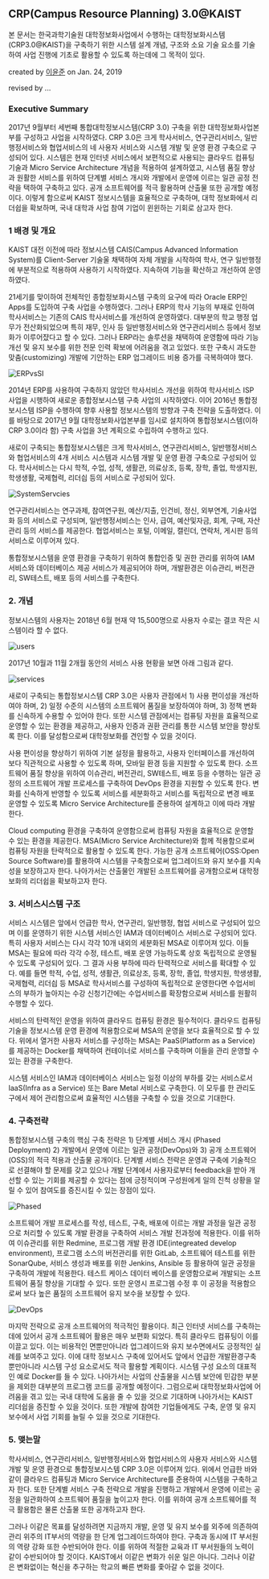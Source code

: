 ## CRP(Campus Resource Planning) 3.0@KAIST

본 문서는 한국과학기술원 대학정보화사업에서 수행하는 대학정보화시스템(CRP3.0@KAIST)을 구축하기 위한 시스템 설계 개념, 구조와 소요 기술 요소를 기술하여 사업 진행에 기초로 활용할 수 있도록 하는데에 그 목적이 있다.

created by <a href="mailto:yoonjoon.lee@kaist.edu">이윤준</a> on Jan. 24, 2019

revised by ...

<div style="page-break-after: always;"></div>

### Executive Summary

2017년 9월부터 세번째 통합대학정보시스템(CRP 3.0) 구축을 위한 대학정보화사업본부를 구성하고 사업을 시작하였다. CRP 3.0은 크게 학사서비스, 연구관리서비스, 일반행정서비스와 협업서비스의 네 사용자 서비스와 시스템 개발 및 운영 환경 구축으로 구성되어 있다. 시스템은 현재 인터넷 서비스에서 보편적으로 사용되는 클라우드 컴퓨팅 기술과 Micro Service Architecture 개념을 적용하여 설계하였고, 시스템 품질 향상과 원활한 서비스를 위하여 단계별 서비스 개시와 개발에서 운영에 이르는 일관 공정 전략을 택하여 구축하고 있다. 공개 소프트웨어를 적극 활용하며 산출물 또한 공개할 예정이다. 이렇게 함으로써 KAIST 정보시스템을 효율적으로 구축하며, 대학 정보화에서 리더쉽을 확보하며, 국내 대학과 사업 참여 기업이 윈윈하는 기회로 삼고자 한다.

<div style="page-break-after: always;"></div>

### 1 배경 및 개요

KAIST 대전 이전에 따라 정보시스템 CAIS(Campus Advanced Information System)를 Client-Server 기술울 채택하여 자체 개발을 시작하여 학사, 연구 일반행정에 부분적으로 적용하여 사용하기 시작하였다. 지속하여 기능을 확산하고 개선하여 운영하였다.

21세기를 맞이하여 전체적인 종합정보화시스템 구축의 요구에 따라 Oracle ERP인 Apps를 도입하여 구축 사업을 수행하였다. 그러나 ERP의 학사 기능의 부재로 인하여 학사서비스는 기존의 CAIS 학사서비스를 개선하여 운영하였다. 대부분의 학교 행정 업무가 전산화되었으며 특히 재무, 인사 등 일반행정서비스와 연구관리서비스 등에서 정보화가 이루어쟜다고 할 수 있다. 그러나 ERP라는 솔루션을 채택하여 운영함에 따라 기능 개선 및 유지 보수를 위한 전문 인력 확보에 어려움을 겪고 있었다. 또한 구축시 과도한 맞춤(customizing) 개발에 기안하는 ERP 업그레이드 비용 증가를 극복하여야 했다.

![ERPvsSI](Pics/ERPvsSI.png)

2014년 ERP를 사용하여 구축하지 않았던 학사서비스 개선을 위하여 학사서비스 ISP 사업을 시행하여 새로운 종합정보시스템 구축 사업의 시작하였다. 이어 2016년 통합정보시스템 ISP을 수행하여 향후 사용할 정보시스템의 방향과 구축 전략을 도출하였다. 이를 바탕으로 2017년 9월 대학정보화사업본부를 임시로 설치하여 통합정보시스템(이하 CRP 3.0이라 함) 구축 사업을 3년 계획으로 수립하여 수행하고 있다.

새로이 구축되는 통합정보시스템은 크게 학사서비스, 연구관리서비스, 일반행정서비스와 협업서비스의 4개 서비스 시스템과 시스템 개발 및 운영 환경 구축으로 구성되어 있다. 학사서비스는 다시 학적, 수업, 성적, 생활관, 의료상조, 등록, 장학, 졸업, 학생지원, 학생생활, 국제협력, 리더싑 등의 서비스로 구성되어 있다.

![SystemServcies](Pics/systemServices.png)

연구관리서비스는 연구과제, 참여연구원, 예산/지출, 인건비, 정신, 외부연계, 기술사업화 등의 서비스로 구성되며, 일반행정서비스는 인사, 급여, 예산및자금, 회계, 구매, 자산관리 등의 서비스를 제공한다. 협업서비스는 포털, 이메일, 캘린더, 연락처, 게시판 등의 서비스로 이루어져 있다.

통합정보시스템을 운영 환경을 구축하기 위하여 통합인증 및 권한 관리를 위하여 IAM 서비스와 데이터베이스 제공 서비스가 제공되어야 하며, 개발환경은 이슈관리, 버전관리, SW테스트, 배포 등의 서비스를 구축한다.

### 2. 개념

정보시스템의 사용자는 2018년 6월 현재 약 15,500명으로 사용자 수로는 결코 작은 시스템이라 할 수 없다.

![users](Pics/users.png)

2017년 10월과 11월 2개월 동안의 서비스 사용 현황을 보면 아래 그림과 같다.

![services](Pics/services.png)

새로이 구축되는 통합정보시스템 CRP 3.0은 사용자 관점에서 1) 사용 편이성을 개선하여야 하며, 2) 일정 수준의 시스템의 소프트웨어 품질을 보장하여야 하며, 3) 정책 변화를 신속하게 수용할 수 있어야 한다. 또한 시스템 관점에서는 컴퓨팅 자원을 효율적으로 운영할 수 있는 환경을 제공하고, 사용자 인증과 권환 관리를 통한 시스템 보안을 향상토록 한다. 이를 달성함으로써 대학정보화를 견인할 수 있을 것이다.

사용 편이성을 향상하기 위하여 기본 설정을 활용하고, 사용자 인터페이스를 개선하여 보다 직관적으로 사용할 수 있도록 하며, 모바일 환경 등을 지원할 수 있도록 한다. 소프트웨어 품질 향상을 위하여 이슈관리, 버전관리, SW테스트, 배포 등을 수행하는 일관 공정의 소프트웨어 개발 프로세스를 구축하여 DevOps 환경을 지원할 수 있도록 한다. 변화를 신속하게 반영할 수 있도록 서비스를 세분화하고 서비스를 독립적으로 변경 배포 운영할 수 있도록 Micro Service Architecture를 준용하여 설계하고 이에 따라 개발한다.

Cloud computing 환경을 구축하여 운영함으로써 컴퓨팅 자원을 효율적으로 운영할 수 있는 환경을 제공한다. MSA(Micro Service Architecture)와 함께 적용함으로써 컴퓨팅 자원을 탄략적으로 활용할 수 있도록 한다. 가능한 공개 소프트웨어(OSS:Open Source Software)를 활용하여 시스템을 구축함으로써 업그레이드와 유지 보수를 지속성을 보장하고자 한다. 나아가서는 산출물인 개발된 소프트웨어를 공개함으로써 대학정보화의 리더쉽을 확보하고자 한다.

### 3. 서비스시스템 구조

서비스 시스템은 앞에서 언급한 학사, 연구관리, 일반행정, 협업 서비스로 구성되어 있으며 이를 운영하기 위한 시스템 서비스인 IAM과 데이터베이스 서비스로 구성되어 있다. 특히 사용자 서비스는 다시 각각 10개 내외의 세분화된 MSA로 이루어져 있다. 이들 MSA는 필요에 따라 각각 수정, 테스트, 배포 운영 가능하도록 상호 독립적으로 운영될 수 있도록 구성되어 있다. 그 결과 사용 부하에 따라 탄력적으로 서비스를 확대할 수 있다. 예를 들면 학적, 수업, 성적, 생활관, 의료상조, 등록, 장학, 졸업, 학생지원, 학생생활, 국제협력, 리더싑 등 MSA로 학사서비스를 구성하여 독립적으로 운영한다면 수업서비스의 부하가 높아지는 수강 신청기간에는 수업서비스를 확장함으로써 서비스를 원활히 수행할 수 있다.

서비스의 탄력적인 운영을 위하여 클라우드 컴퓨팅 환경은 필수적이다. 클라우드 컴퓨팅 기술을 정보시스템 운영 환경에 적용함으로써 MSA의 운영을 보다 효율적으로 할 수 있다. 위에서 열거한 사용자 서비스를 구성하는 MSA는 PaaS(Platform as a Service)를 제공하는 Docker를 채택하여 컨테이너로 서비스를 구축하며 이들을 관리 운영할 수 있는 환경을 구축한다.

시스템 서비스인 IAM과 데이터베이스 서비스는 일정 이상의 부하를 갖는 서비스로서 IaaS(Infra as a Service) 또는 Bare Metal 서비스로 구축한다. 이 모두를 한 관리도구에서 제어 관리함으로써 효율적인 시스템을 구축할 수 있을 것으로 기대한다.

### 4. 구축전략

통합정보시스템 구축의 핵심 구축 전략은 1) 단계별 서비스 개시 (Phased Deployment) 2) 개발에서 운영에 이르는 일관 공정(DevOps)와 3) 공개 소프트웨어(OSS)의 적극 적용과 산출물 공개이다. 단계별 서비스 전략은 운영과 구축에 기술적으로 선결해야 할 문제를 갖고 있으나 개발 단계에서 사용자로부터 feedback을 받아 개선할 수 있는 기회를 제공할 수 있다는 점에 긍정적이며 구성원에게 일의 진척 상황을 알릴 수 있어 참여도를 증진시킬 수 있는 장점이 있다.

![Phased](Pics/phased.png)

소프트웨어 개발 프로세스를 작성, 테스트, 구축, 배포에 이르는 개발 과정을 일관 공정으로 처리할 수 있도록 개발 환경을 구축하여 서비스 개발 전과정에 적용한다. 이를 위하여 이슈관리를 위한 Redmine, 프로그램 개발 환경 IDE(integreated develop environment), 프로그램 소스의 버전관리를 위한 GitLab, 소프트웨어 테스트를 위한 SonarQube, 서비스 생성과 배포를 위한 Jenkins, Ansible 등 활용하여 일관 공정을 구축하여 개발에 적용한다. 테스트 케이스 데이터 베이스를 운영함으로써 개발되는 소프트웨어 품질 향상을 기대할 수 있다. 또한 운영시 프로그렘 수정 후 이 공정을 적용함으로써 보다 높은 품질의 소프트웨어 유지 보수을 보장할 수 있다.

![DevOps](Pics/devops.png)

마지막 전략으로 공개 소프트웨어의 적극적인 활용이다. 최근 인터넷 서비스를 구축하는 데에 있어서 공개 소프트웨어 활용은 매우 보편화 되었다. 특히 클라우드 컴퓨팅이 이를 이끌고 있다. 이는 비용적인 면뿐만아니라 업그레이드와 유지 보수면에서도 긍정적인 실례를 보여주고 있다. 이에 대학 정보시스 구축에 있어서도 앞에서 언급한 개발환경구축 뿐만아니라 시스템 구성 요소로서도 적극 활용할 계획이다. 시스템 구성 요소의 대표적인 예로 Docker를 들 수 있다. 나아가서는 사업의 산출물을 시스템 보안에 민감한 부분을 제외한 대부분의 프로그램 코드를 공개할 예정이다. 그럼으로써 대학정보화사업에 어려움을 겪고 있는 국내 대학에 도움을 줄 수 있을 것으로 기대하며 나아가서는 KAIST 리더쉽을 증진할 수 있을 것이다. 또한 개발에 참여한 기업들에게도 구축, 운영 및 유지 보수에서 사업 기회를 늘릴 수 있을 것으로 기대한다.

### 5. 맺는말

학사서비스, 연구관리서비스, 일반행정서비스와 협업서비스의 사용자 서비스와 시스템 개발 및 운영 환경으로 통합정보시스템 CRP 3.0은 이루어져 있다. 위에서 언급한 바와 같이 클라우드 컴퓨팅과 Micro Service Architecture를 준용하여 시스템을 구축하고자 한다. 또한 단계별 서비스 구축 전략으로 개발을 진행하고 개발에서 운영에 이르는 공정을 일관화하여 소프트웨어 품질을 높이고자 한다. 이를 위하여 공개 소프트웨어를 적극 활용함은 물론 산출물 또한 공개하고자 한다.

그러나 이같은 목표를 달성하려면 지금까지 개발, 운영 및 유지 보수를 외주에 의존하여 관리 위주의 IT부서의 역량을 한 단계 업그레이드하여야 한다. 구축과 동시에 IT 부서원의 역량 강화 또한 수반되어야 한다. 이를 위하여 적절한 교육과 IT 부서원들의 노력이 같이 수반되어야 할 것이다. KAIST에서 이같은 변화가 쉬운 일은 아니다. 그러나 이같은 변화없이는 혁신을 추구하는 학교의 빠른 변화를 좇아갈 수 없을 것이다.
